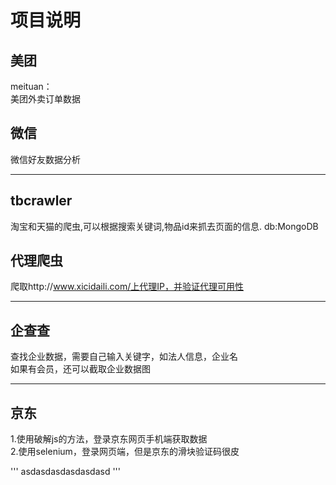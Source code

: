 项目说明
===========
美团
---------
meituan：  
美团外卖订单数据

微信
-------
微信好友数据分析

-------
tbcrawler
--------
淘宝和天猫的爬虫,可以根据搜索关键词,物品id来抓去页面的信息. db:MongoDB

代理爬虫
-------
爬取http://www.xicidaili.com/上代理IP，并验证代理可用性

--------
企查查
--------
查找企业数据，需要自己输入关键字，如法人信息，企业名  
如果有会员，还可以截取企业数据图

--------
京东
--------
1.使用破解js的方法，登录京东网页手机端获取数据  
2.使用selenium，登录网页端，但是京东的滑块验证码很皮

'''
asdasdasdasdasdasd
'''
